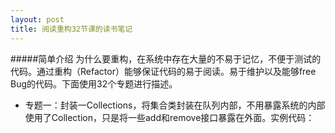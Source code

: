 ```yaml
---
layout: post
title: 阅读重构32节课的读书笔记
---
```


#####简单介绍
为什么要重构，在系统中存在大量的不易于记忆，不便于测试的代码。通过重构（Refactor）能够保证代码的易于阅读。易于维护以及能够free Bug的代码。下面使用32个专题进行描述。
- 专题一：封装一Collections，将集合类封装在队列内部，不用暴露系统的内部使用了Collection，只是将一些add和remove接口暴露在外面。实例代码：
```





```
